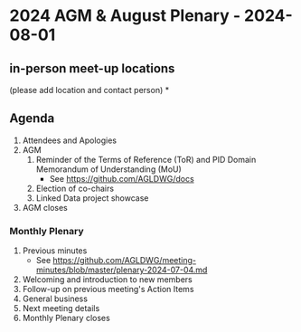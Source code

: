 # 2024 AGM & August Plenary - 2024-08-01

## in-person meet-up locations
(please add location and contact person)
*

## Agenda

1. Attendees and Apologies
2. AGM
    1. Reminder of the Terms of Reference (ToR) and PID Domain Memorandum of Understanding (MoU)
       * See <https://github.com/AGLDWG/docs>
    3. Election of co-chairs
    4. Linked Data project showcase
3. AGM closes

### Monthly Plenary
1. Previous minutes
    * See <https://github.com/AGLDWG/meeting-minutes/blob/master/plenary-2024-07-04.md>
2. Welcoming and introduction to new members
3. Follow-up on previous meeting's Action Items
4. General business 
5. Next meeting details
6. Monthly Plenary closes
